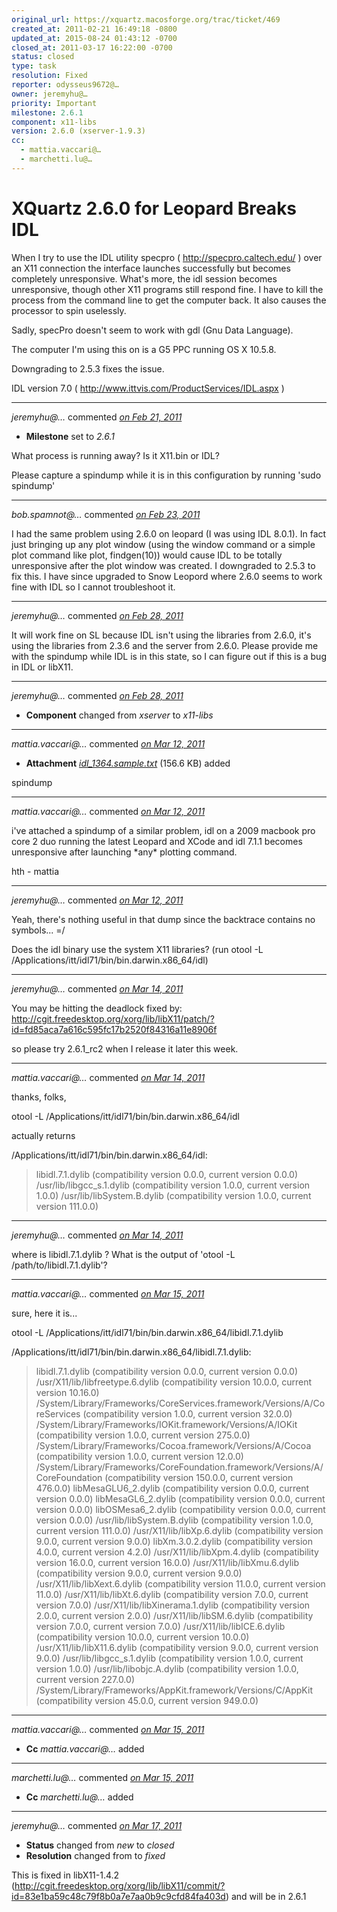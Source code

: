 ```yaml
---
original_url: https://xquartz.macosforge.org/trac/ticket/469
created_at: 2011-02-21 16:49:18 -0800
updated_at: 2015-08-24 01:43:12 -0700
closed_at: 2011-03-17 16:22:00 -0700
status: closed
type: task
resolution: Fixed
reporter: odysseus9672@…
owner: jeremyhu@…
priority: Important
milestone: 2.6.1
component: x11-libs
version: 2.6.0 (xserver-1.9.3)
cc:
  - mattia.vaccari@…
  - marchetti.lu@…
---
```


XQuartz 2.6.0 for Leopard Breaks IDL
====================================


When I try to use the IDL utility specpro ( <http://specpro.caltech.edu/> ) over an X11 connection the interface launches successfully but becomes completely unresponsive. What's more, the idl session becomes unresponsive, though other X11 programs still respond fine. I have to kill the process from the command line to get the computer back. It also causes the processor to spin uselessly.

Sadly, specPro doesn't seem to work with gdl (Gnu Data Language).

The computer I'm using this on is a G5 PPC running OS X 10.5.8.

Downgrading to 2.5.3 fixes the issue.

IDL version 7.0 ( <http://www.ittvis.com/ProductServices/IDL.aspx> )



---

*jeremyhu@…* commented *[on Feb 21, 2011](https://xquartz.macosforge.org/trac/ticket/469#comment:1 "February 21, 2011 at 5:48 PM PST")*

-   **Milestone** set to *2.6.1*

What process is running away? Is it X11.bin or IDL?

Please capture a spindump while it is in this configuration by running 'sudo spindump'



---

*bob.spamnot@…* commented *[on Feb 23, 2011](https://xquartz.macosforge.org/trac/ticket/469#comment:2 "February 23, 2011 at 11:42 AM PST")*

I had the same problem using 2.6.0 on leopard (I was using IDL 8.0.1). In fact just bringing up any plot window (using the window command or a simple plot command like plot, findgen(10)) would cause IDL to be totally unresponsive after the plot window was created. I downgraded to 2.5.3 to fix this. I have since upgraded to Snow Leopord where 2.6.0 seems to work fine with IDL so I cannot troubleshoot it.



---

*jeremyhu@…* commented *[on Feb 28, 2011](https://xquartz.macosforge.org/trac/ticket/469#comment:3 "February 28, 2011 at 11:32 AM PST")*

It will work fine on SL because IDL isn't using the libraries from 2.6.0, it's using the libraries from 2.3.6 and the server from 2.6.0. Please provide me with the spindump while IDL is in this state, so I can figure out if this is a bug in IDL or libX11.



---

*jeremyhu@…* commented *[on Feb 28, 2011](https://xquartz.macosforge.org/trac/ticket/469#comment:4 "February 28, 2011 at 11:32 AM PST")*

-   **Component** changed from *xserver* to *x11-libs*



---

*mattia.vaccari@…* commented *[on Mar 12, 2011](https://xquartz.macosforge.org/trac/attachment/ticket/469/idl_1364.sample.txt "March 12, 2011 at 3:40 AM PST")*

-   **Attachment** *[idl\_1364.sample.txt](../attachment/ticket/469/idl_1364.sample.txt)* (156.6 KB) added

spindump



---

*mattia.vaccari@…* commented *[on Mar 12, 2011](https://xquartz.macosforge.org/trac/ticket/469#comment:5 "March 12, 2011 at 3:43 AM PST")*

i've attached a spindump of a similar problem, idl on a 2009 macbook pro core 2 duo
running the latest Leopard and XCode and idl 7.1.1 becomes unresponsive after launching
\*any\* plotting command.

hth - mattia



---

*jeremyhu@…* commented *[on Mar 12, 2011](https://xquartz.macosforge.org/trac/ticket/469#comment:6 "March 12, 2011 at 6:17 PM PST")*

Yeah, there's nothing useful in that dump since the backtrace contains no symbols... =/

Does the idl binary use the system X11 libraries? (run otool -L /Applications/itt/idl71/bin/bin.darwin.x86\_64/idl)



---

*jeremyhu@…* commented *[on Mar 14, 2011](https://xquartz.macosforge.org/trac/ticket/469#comment:7 "March 14, 2011 at 3:44 PM PDT")*

You may be hitting the deadlock fixed by:
<http://cgit.freedesktop.org/xorg/lib/libX11/patch/?id=fd85aca7a616c595fc17b2520f84316a11e8906f>

so please try 2.6.1\_rc2 when I release it later this week.



---

*mattia.vaccari@…* commented *[on Mar 14, 2011](https://xquartz.macosforge.org/trac/ticket/469#comment:8 "March 14, 2011 at 4:41 PM PDT")*

thanks, folks,

otool -L /Applications/itt/idl71/bin/bin.darwin.x86\_64/idl

actually returns

/Applications/itt/idl71/bin/bin.darwin.x86\_64/idl:

> libidl.7.1.dylib (compatibility version 0.0.0, current version 0.0.0)
> /usr/lib/libgcc\_s.1.dylib (compatibility version 1.0.0, current version 1.0.0)
> /usr/lib/libSystem.B.dylib (compatibility version 1.0.0, current version 111.0.0)



---

*jeremyhu@…* commented *[on Mar 14, 2011](https://xquartz.macosforge.org/trac/ticket/469#comment:9 "March 14, 2011 at 7:07 PM PDT")*

where is libidl.7.1.dylib ? What is the output of 'otool -L /path/to/libidl.7.1.dylib'?



---

*mattia.vaccari@…* commented *[on Mar 15, 2011](https://xquartz.macosforge.org/trac/ticket/469#comment:10 "March 15, 2011 at 3:14 AM PDT")*

sure, here it is...

otool -L /Applications/itt/idl71/bin/bin.darwin.x86\_64/libidl.7.1.dylib

/Applications/itt/idl71/bin/bin.darwin.x86\_64/libidl.7.1.dylib:

> libidl.7.1.dylib (compatibility version 0.0.0, current version 0.0.0)
> /usr/X11/lib/libfreetype.6.dylib (compatibility version 10.0.0, current version 10.16.0)
> /System/Library/Frameworks/CoreServices.framework/Versions/A/CoreServices (compatibility version 1.0.0, current version 32.0.0)
> /System/Library/Frameworks/IOKit.framework/Versions/A/IOKit (compatibility version 1.0.0, current version 275.0.0)
> /System/Library/Frameworks/Cocoa.framework/Versions/A/Cocoa (compatibility version 1.0.0, current version 12.0.0)
> /System/Library/Frameworks/CoreFoundation.framework/Versions/A/CoreFoundation (compatibility version 150.0.0, current version 476.0.0)
> libMesaGLU6\_2.dylib (compatibility version 0.0.0, current version 0.0.0)
> libMesaGL6\_2.dylib (compatibility version 0.0.0, current version 0.0.0)
> libOSMesa6\_2.dylib (compatibility version 0.0.0, current version 0.0.0)
> /usr/lib/libSystem.B.dylib (compatibility version 1.0.0, current version 111.0.0)
> /usr/X11/lib/libXp.6.dylib (compatibility version 9.0.0, current version 9.0.0)
> libXm.3.0.2.dylib (compatibility version 4.0.0, current version 4.2.0)
> /usr/X11/lib/libXpm.4.dylib (compatibility version 16.0.0, current version 16.0.0)
> /usr/X11/lib/libXmu.6.dylib (compatibility version 9.0.0, current version 9.0.0)
> /usr/X11/lib/libXext.6.dylib (compatibility version 11.0.0, current version 11.0.0)
> /usr/X11/lib/libXt.6.dylib (compatibility version 7.0.0, current version 7.0.0)
> /usr/X11/lib/libXinerama.1.dylib (compatibility version 2.0.0, current version 2.0.0)
> /usr/X11/lib/libSM.6.dylib (compatibility version 7.0.0, current version 7.0.0)
> /usr/X11/lib/libICE.6.dylib (compatibility version 10.0.0, current version 10.0.0)
> /usr/X11/lib/libX11.6.dylib (compatibility version 9.0.0, current version 9.0.0)
> /usr/lib/libgcc\_s.1.dylib (compatibility version 1.0.0, current version 1.0.0)
> /usr/lib/libobjc.A.dylib (compatibility version 1.0.0, current version 227.0.0)
> /System/Library/Frameworks/AppKit.framework/Versions/C/AppKit (compatibility version 45.0.0, current version 949.0.0)



---

*mattia.vaccari@…* commented *[on Mar 15, 2011](https://xquartz.macosforge.org/trac/ticket/469#comment:11 "March 15, 2011 at 3:18 AM PDT")*

-   **Cc** *mattia.vaccari@…* added



---

*marchetti.lu@…* commented *[on Mar 15, 2011](https://xquartz.macosforge.org/trac/ticket/469#comment:12 "March 15, 2011 at 3:25 AM PDT")*

-   **Cc** *marchetti.lu@…* added



---

*jeremyhu@…* commented *[on Mar 17, 2011](https://xquartz.macosforge.org/trac/ticket/469#comment:13 "March 17, 2011 at 4:22 PM PDT")*

-   **Status** changed from *new* to *closed*
-   **Resolution** changed from to *fixed*

This is fixed in libX11-1.4.2 (<http://cgit.freedesktop.org/xorg/lib/libX11/commit/?id=83e1ba59c48c79f8b0a7e7aa0b9c9cfd84fa403d>) and will be in 2.6.1



